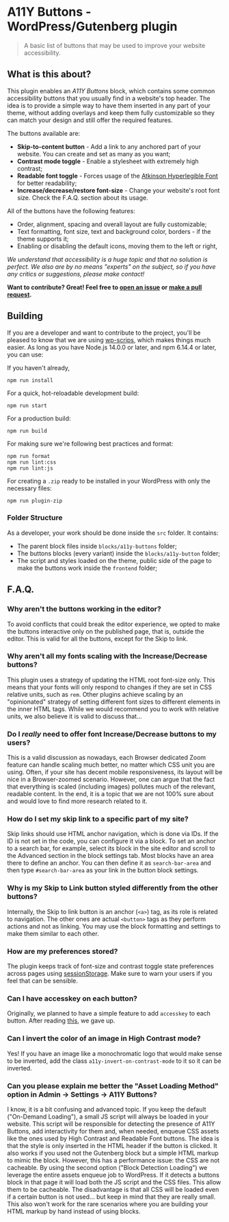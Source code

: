 # A11Y Buttons - WordPress/Gutenberg plugin

> A basic list of buttons that may be used to improve your website accessibility.

## What is this about?

This plugin enables an _A11Y Buttons_ block, which contains some common accessibility buttons that you usually find in a website's top header. The idea is to provide a simple way to have them inserted in any part of your theme, without adding overlays and keep them fully customizable so they can match your design and still offer the required features.

The buttons available are:

-   **Skip-to-content button** - Add a link to any anchored part of your website. You can create and set as many as you want;
-   **Contrast mode toggle** - Enable a stylesheet with extremely high contrast;
-   **Readable font toggle** - Forces usage of the [Atkinson Hyperlegible Font](https://brailleinstitute.org/freefont "Braille Institute page about the Atkinson font") for better readability;
-   **Increase/decrease/restore font-size** - Change your website's root font size. Check the F.A.Q. section about its usage.

All of the buttons have the following features:

-   Order, alignment, spacing and overall layout are fully customizable;
-   Text formatting, font size, text and background color, borders - if the theme supports it;
-   Enabling or disabling the default icons, moving them to the left or right,

_We understand that accessibility is a huge topic and that no solution is perfect. We also are by no means "experts" on the subject, so if you have any critics or suggestions, please make contact!_

**Want to contribute? Great! Feel free to [open an issue](https://github.com/mateuswetah/A11Y-Buttons/issues/new/choose "The GitHub repository of this plugin.") or [make a pull request](https://github.com/mateuswetah/A11Y-Buttons/pulls "The GitHub repository of this plugin.").**

## Building

If you are a developer and want to contribute to the project, you'll be pleased to know that we are using [wp-scrips](https://developer.wordpress.org/block-editor/reference-guides/packages/packages-scripts/ "@wordpress/scripts documentation"), which makes things much easier. As long as you have Node.js 14.0.0 or later, and npm 6.14.4 or later, you can use:

If you haven't already,
```
npm run install
```

For a quick, hot-reloadable development build:

```
npm run start
```

For a production build:

```
npm run build
```

For making sure we're following best practices and format:

```
npm run format
npm run lint:css
npm run lint:js
```

For creating a `.zip` ready to be installed in your WordPress with only the necessary files:

```
npm run plugin-zip
```

### Folder Structure

As a developer, your work should be done inside the `src` folder. It contains:

-   The parent block files inside `blocks/a11y-buttons` folder;
-   The buttons blocks (every variant) inside the `blocks/a11y-button` folder;
-   The script and styles loaded on the theme, public side of the page to make the buttons work inside the `frontend` folder;

## F.A.Q.

### Why aren't the buttons working in the editor?

To avoid conflicts that could break the editor experience, we opted to make the buttons interactive only on the published page, that is, outside the editor. This is valid for all the buttons, except for the Skip to link.

### Why aren't all my fonts scaling with the Increase/Decrease buttons?

This plugin uses a strategy of updating the HTML root font-size only. This means that your fonts will only respond to changes if they are set in CSS relative units, such as `rem`. Other plugins achieve scaling by an "opinionated" strategy of setting different font sizes to different elements in the inner HTML tags. While we would recommend you to work with relative units, we also believe it is valid to discuss that...

### Do I _really_ need to offer font Increase/Decrease buttons to my users?

This is a valid discussion as nowadays, each Browser dedicated Zoom feature can handle scaling much better, no matter which CSS unit you are using. Often, if your site has decent mobile responsiveness, its layout will be nice in a Browser-zoomed scenario. However, one can argue that the fact that everything is scaled (including images) pollutes much of the relevant, readable content. In the end, it is a topic that we are not 100% sure about and would love to find more research related to it.

### How do I set my skip link to a specific part of my site?

Skip links should use HTML anchor navigation, which is done via IDs. If the ID is not set in the code, you can configure it via a block. To set an anchor to a search bar, for example, select its block in the site editor and scroll to the Advanced section in the block settings tab. Most blocks have an area there to define an anchor. You can then define it as `search-bar-area` and then type `#search-bar-area` as your link in the button block settings.

### Why is my Skip to Link button styled differently from the other buttons?

Internally, the Skip to link button is an anchor (`<a>`) tag, as its role is related to navigation. The other ones are actual `<button>` tags as they perform actions and not as linking. You may use the block formatting and settings to make them similar to each other.

### How are my preferences stored?

The plugin keeps track of font-size and contrast toggle state preferences across pages using [sessionStorage](https://developer.mozilla.org/pt-BR/docs/Web/API/Window/sessionStorage "MDN documentation for the browser sessionStorage"). Make sure to warn your users if you feel that can be sensible.

### Can I have accesskey on each button?

Originally, we planned to have a simple feature to add `accesskey` to each button. After reading [this](https://webaim.org/techniques/keyboard/accesskey#spec "WebAIM article about accesskey"), we gave up.

### Can I invert the color of an image in High Contrast mode?

Yes! If you have an image like a monochromatic logo that would make sense to be inverted, add the class `a11y-invert-on-contrast-mode` to it so it can be inverted.

### Can you please explain me better the "Asset Loading Method" option in Admin → Settings → A11Y Buttons?

I know, it is a bit confusing and advanced topic. If you keep the default ("On-Demand Loading"), a small JS script will always be loaded in your website. This script will be responsible for detecting the presence of A11Y Buttons, add interactivity for them and, when needed, enqueue CSS assets like the ones used by High Contrast and Readable Font buttons. The idea is that the style is only inserted in the HTML header if the button is clicked. It also works if you used not the Gutenberg block but a simple HTML markup to mimic the block. However, this has a performance issue: the CSS are not cacheable. By using the second option ("Block Detection Loading") we leverage the entire assets enqueue job to WordPress. If it detects a buttons block in that page it will load both the JS script and the CSS files. This allow them to be cacheable. The disadvantage is that all CSS will be loaded even if a certain button is not used... but keep in mind that they are really small. This also won't work for the rare scenarios where you are building your HTML markup by hand instead of using blocks.  
